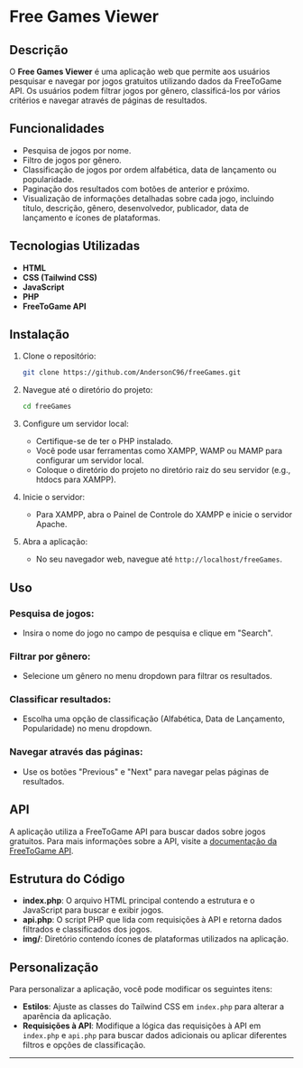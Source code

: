 # Free Games Viewer

## Descrição

O **Free Games Viewer** é uma aplicação web que permite aos usuários pesquisar e navegar por jogos gratuitos utilizando dados da FreeToGame API. Os usuários podem filtrar jogos por gênero, classificá-los por vários critérios e navegar através de páginas de resultados.

## Funcionalidades

- Pesquisa de jogos por nome.
- Filtro de jogos por gênero.
- Classificação de jogos por ordem alfabética, data de lançamento ou popularidade.
- Paginação dos resultados com botões de anterior e próximo.
- Visualização de informações detalhadas sobre cada jogo, incluindo título, descrição, gênero, desenvolvedor, publicador, data de lançamento e ícones de plataformas.

## Tecnologias Utilizadas

- **HTML**
- **CSS (Tailwind CSS)**
- **JavaScript**
- **PHP**
- **FreeToGame API**

## Instalação

1. Clone o repositório:
    ```sh
    git clone https://github.com/AndersonC96/freeGames.git
    ```
2. Navegue até o diretório do projeto:
    ```sh
    cd freeGames
    ```
3. Configure um servidor local:
    - Certifique-se de ter o PHP instalado.
    - Você pode usar ferramentas como XAMPP, WAMP ou MAMP para configurar um servidor local.
    - Coloque o diretório do projeto no diretório raiz do seu servidor (e.g., htdocs para XAMPP).

4. Inicie o servidor:
    - Para XAMPP, abra o Painel de Controle do XAMPP e inicie o servidor Apache.

5. Abra a aplicação:
    - No seu navegador web, navegue até `http://localhost/freeGames`.

## Uso

### Pesquisa de jogos:
- Insira o nome do jogo no campo de pesquisa e clique em "Search".

### Filtrar por gênero:
- Selecione um gênero no menu dropdown para filtrar os resultados.

### Classificar resultados:
- Escolha uma opção de classificação (Alfabética, Data de Lançamento, Popularidade) no menu dropdown.

### Navegar através das páginas:
- Use os botões "Previous" e "Next" para navegar pelas páginas de resultados.

## API

A aplicação utiliza a FreeToGame API para buscar dados sobre jogos gratuitos. Para mais informações sobre a API, visite a [documentação da FreeToGame API](https://www.freetogame.com/api-doc).

## Estrutura do Código

- **index.php**: O arquivo HTML principal contendo a estrutura e o JavaScript para buscar e exibir jogos.
- **api.php**: O script PHP que lida com requisições à API e retorna dados filtrados e classificados dos jogos.
- **img/**: Diretório contendo ícones de plataformas utilizados na aplicação.

## Personalização

Para personalizar a aplicação, você pode modificar os seguintes itens:

- **Estilos**: Ajuste as classes do Tailwind CSS em `index.php` para alterar a aparência da aplicação.
- **Requisições à API**: Modifique a lógica das requisições à API em `index.php` e `api.php` para buscar dados adicionais ou aplicar diferentes filtros e opções de classificação.

---